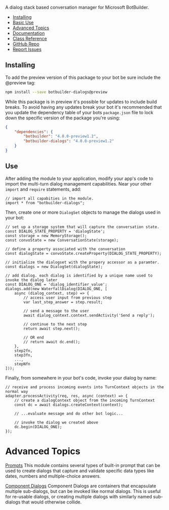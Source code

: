 A dialog stack based conversation manager for Microsoft BotBuilder.

- [Installing](#installing)
- [Basic Use](#use)
- [Advanced Topics](#advanced-topics)
- [Documentation](https://docs.microsoft.com/en-us/azure/bot-service/bot-service-overview-introduction?view=azure-bot-service-4.0)
- [Class Reference](https://docs.microsoft.com/en-us/javascript/api/botbuilder-dialogs/)
- [GitHub Repo](https://github.com/Microsoft/botbuilder-js)
- [Report Issues](https://github.com/Microsoft/botbuilder-js/issues)

## Installing
To add the preview version of this package to your bot be sure include the @preview tag:

```bash
npm install --save botbuilder-dialogs@preview
```

While this package is in preview it's possible for updates to include build breaks. To avoid having any updates break your bot it's recommended that you update the dependency table of your bots `package.json` file to lock down the specific version of the package you're using:

```JSON
{
    "dependencies": {
        "botbuilder": "4.0.0-preview1.2",
        "botbuilder-dialogs": "4.0.0-preview1.2"
    }
}
```


## Use

After adding the module to your application, modify your app's code to import the multi-turn dialog management capabilities. Near your other `import` and `require` statements, add:

```
// import all capabities in the module.  
import * from "botbuilder-dialogs";
```

Then, create one or more `DialogSet` objects to manage the dialogs used in your bot:

```
// set up a storage system that will capture the conversation state.
const DIALOG_STATE_PROPERTY = 'dialogState';
const storage = new MemoryStorage();
const convoState = new ConversationState(storage);

// define a property associated with the conversation
const dialogState = convoState.createProperty(DIALOG_STATE_PROPERTY);

// initialize the dialogset with the propery accessor as a paramter.
const dialogs = new DialogSet(dialogState);

// add dialog. each dialog is identified by a unique name used to invoke the dialog later
const DIALOG_ONE = 'dialog_identifier_value';
dialogs.add(new WaterfallDialog(DIALOG_ONE, [
    async (dialog_context, step) => {
        // access user input from previous step
        var last_step_answer = step.result;

        // send a message to the user
        await dialog_context.context.sendActivity('Send a reply');

        // continue to the next step
        return await step.next();

        // OR end
        // return await dc.end();
    },
    step2fn,
    step3fn,
    ...,
    stepNfn
]));
```

Finally, from somewhere in your bot's code, invoke your dialog by name:

```
// receive and process incoming events into TurnContext objects in the normal way
adapter.processActivity(req, res, async (context) => {
    // create a dialogContext object from the incoming TurnContext
    const dc = await dialogs.createContext(context);

    // ...evaluate message and do other bot logic...

    // invoke the dialog we created above
    dc.begin(DIALOG_ONE);
});
```

# Advanced Topics

[Prompts](https://docs.microsoft.com/en-us/azure/bot-service/bot-builder-prompts?view=azure-bot-service-4.0&tabs=javascript) This module contains several types of built-in prompt that can be used to create dialogs that capture and validate specific data types like dates, numbers and multiple-choice answers.

[Component Dialogs]() Component Dialogs are containers that encapsulate multiple sub-dialogs, but can be invoked like normal dialogs. This is useful for re-usable dialogs, or creating multiple dialogs with similarly named sub-dialogs that would otherwise collide.